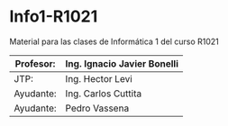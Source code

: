 # Info1-R1021

Material para las clases de Informática 1 del curso R1021

| Profesor: | Ing. Ignacio Javier Bonelli |
|-----------|-----------------------------|
| JTP:      | Ing. Hector Levi            |
| Ayudante: | Ing. Carlos Cuttita         |
| Ayudante: | Pedro Vassena               |
